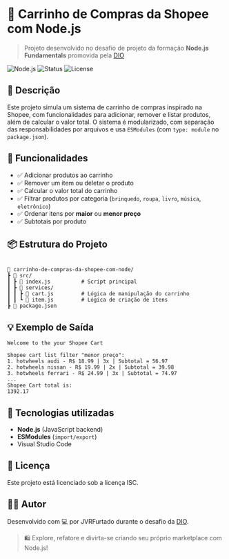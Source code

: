 # 🛒 Carrinho de Compras da Shopee com Node.js

> Projeto desenvolvido no desafio de projeto da formação **Node.js Fundamentals** promovida pela [DIO](https://www.dio.me/)

![Node.js](https://img.shields.io/badge/Node.js-339933?style=for-the-badge&logo=nodedotjs&logoColor=white)
![Status](https://img.shields.io/badge/Status-Concluído-brightgreen?style=for-the-badge)
![License](https://img.shields.io/badge/Licença-ISC-blue?style=for-the-badge)



## 🧾 Descrição

Este projeto simula um sistema de carrinho de compras inspirado na Shopee, com funcionalidades para adicionar, remover e listar produtos, além de calcular o valor total. O sistema é modularizado, com separação das responsabilidades por arquivos e usa `ESModules` (com `type: module` no `package.json`).



## 🚀 Funcionalidades

- ✅ Adicionar produtos ao carrinho  
- ✅ Remover um item ou deletar o produto  
- ✅ Calcular o valor total do carrinho  
- ✅ Filtrar produtos por categoria (`brinquedo`, `roupa`, `livro`, `música`, `eletrônico`)  
- ✅ Ordenar itens por **maior** ou **menor preço**  
- ✅ Subtotais por produto



## 📦 Estrutura do Projeto

```

📁 carrinho-de-compras-da-shopee-com-node/
┣ 📂 src/
┃ ┣ 📄 index.js          # Script principal
┃ ┣ 📂 services/
┃ ┃ ┣ 📄 cart.js         # Lógica de manipulação do carrinho
┃ ┃ ┗ 📄 item.js         # Lógica de criação de itens
┣ 📄 package.json

````



## 💡 Exemplo de Saída

```text
Welcome to the your Shopee Cart

Shopee cart list filter "menor preço":
1. hotwheels audi - R$ 18.99 | 3x | Subtotal = 56.97
2. hotwheels nissan - R$ 19.99 | 2x | Subtotal = 39.98
3. hotwheels ferrari - R$ 24.99 | 3x | Subtotal = 74.97
...
Shopee Cart total is:
1392.17
````



## 📘 Tecnologias utilizadas

* **Node.js** (JavaScript backend)
* **ESModules** (`import/export`)
* Visual Studio Code 



## 📜 Licença

Este projeto está licenciado sob a licença ISC.



## 👨‍🔧 Autor

Desenvolvido com 💻 por JVRFurtado durante o desafio da [DIO](https://www.dio.me/).



> 🛍️ Explore, refatore e divirta-se criando seu próprio marketplace com Node.js!
